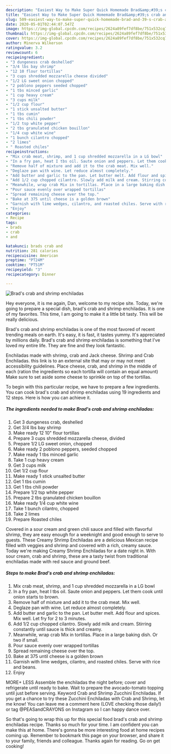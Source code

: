 ```yaml
---
description: "Easiest Way to Make Super Quick Homemade Brad&amp;#39;s crab and shrimp enchiladas"
title: "Easiest Way to Make Super Quick Homemade Brad&amp;#39;s crab and shrimp enchiladas"
slug: 509-easiest-way-to-make-super-quick-homemade-brad-and-39-s-crab-and-shrimp-enchiladas
date: 2020-05-01T02:44:07.547Z
image: https://img-global.cpcdn.com/recipes/2624a89fef7df8be/751x532cq70/brads-crab-and-shrimp-enchiladas-recipe-main-photo.jpg
thumbnail: https://img-global.cpcdn.com/recipes/2624a89fef7df8be/751x532cq70/brads-crab-and-shrimp-enchiladas-recipe-main-photo.jpg
cover: https://img-global.cpcdn.com/recipes/2624a89fef7df8be/751x532cq70/brads-crab-and-shrimp-enchiladas-recipe-main-photo.jpg
author: Minerva Wilkerson
ratingvalue: 3.2
reviewcount: 6
recipeingredient:
- "3 dungeness crab deshelled"
- "3/4 lbs bay shrimp"
- "12 10 flour tortillas"
- "3 cups shredded mozzarella cheese divided"
- "1/2 LG sweet onion chopped"
- "2 poblono peppers seeded chopped"
- "1 tbs minced garlic"
- "1 cup heavy cream"
- "3 cups milk"
- "1/2 cup flour"
- "1 stick unsalted butter"
- "1 tbs cumin"
- "1 tbs chili powder"
- "1/2 tsp white pepper"
- "2 tbs granulated chicken bouillon"
- "1/4 cup white wine"
- "1 bunch cilantro chopped"
- "2 limes"
- " Roasted chiles"
recipeinstructions:
- "Mix crab meat, shrimp, and 1 cup shredded mozzarella in a LG bowl"
- "In a fry pan, heat I tbs oil. Saute onion and peppers. Let them cook until onion starts to brown."
- "Remove half of mixture and add it to the crab meat. Mix well."
- "Deglaze pan with wine. Let reduce almost completely."
- "Add butter and garlic to the pan. Let butter melt. Add flour and spices. Mix well. Let fry for 2 to 3 minutes."
- "Add 1/2 cup chopped cilantro. Slowly add milk and cream. Stirring constantly until sauce is thick and creamy."
- "Meanwhile, wrap crab Mix in tortillas. Place in a large baking dish. Or two if small."
- "Pour sauce evenly over wrapped tortillas"
- "Spread remaining cheese over the top."
- "Bake at 375 until cheese is a golden brown"
- "Garnish with lime wedges, cilantro, and roasted chiles. Serve with rice and beans."
- "Enjoy"
categories:
- Recipe
tags:
- brads
- crab
- and

katakunci: brads crab and 
nutrition: 281 calories
recipecuisine: American
preptime: "PT24M"
cooktime: "PT51M"
recipeyield: "3"
recipecategory: Dinner

---
```



![Brad&#39;s crab and shrimp enchiladas](https://img-global.cpcdn.com/recipes/2624a89fef7df8be/751x532cq70/brads-crab-and-shrimp-enchiladas-recipe-main-photo.jpg)

Hey everyone, it is me again, Dan, welcome to my recipe site. Today, we're going to prepare a special dish, brad&#39;s crab and shrimp enchiladas. It is one of my favorites. This time, I am going to make it a little bit tasty. This will be really delicious.

Brad&#39;s crab and shrimp enchiladas is one of the most favored of recent trending meals on earth. It's easy, it is fast, it tastes yummy. It's appreciated by millions daily. Brad&#39;s crab and shrimp enchiladas is something that I've loved my entire life. They are fine and they look fantastic.

Enchiladas made with shrimp, crab and Jack cheese. Shrimp and Crab Enchiladas. this link is to an external site that may or may not meet accessibility guidelines. Place cheese, crab, and shrimp in the middle of each (ration the ingredients so each tortilla will contain an equal amount) Make sure to set aside some cheese to sprinkle on top of the tortillas.


To begin with this particular recipe, we have to prepare a few ingredients. You can cook brad&#39;s crab and shrimp enchiladas using 19 ingredients and 12 steps. Here is how you can achieve it.

<!--inarticleads1-->

##### The ingredients needed to make Brad&#39;s crab and shrimp enchiladas:

1. Get 3 dungeness crab, deshelled
1. Get 3/4 lbs bay shrimp
1. Make ready 12 10&#34; flour tortillas
1. Prepare 3 cups shredded mozzarella cheese, divided
1. Prepare 1/2 LG sweet onion, chopped
1. Make ready 2 poblono peppers, seeded chopped
1. Make ready 1 tbs minced garlic
1. Take 1 cup heavy cream
1. Get 3 cups milk
1. Get 1/2 cup flour
1. Make ready 1 stick unsalted butter
1. Get 1 tbs cumin
1. Get 1 tbs chili powder
1. Prepare 1/2 tsp white pepper
1. Prepare 2 tbs granulated chicken bouillon
1. Make ready 1/4 cup white wine
1. Take 1 bunch cilantro, chopped
1. Take 2 limes
1. Prepare  Roasted chiles


Covered in a sour cream and green chili sauce and filled with flavorful shrimp, they are easy enough for a weeknight and good enough to serve to guests. These Creamy Shrimp Enchiladas are a delicious Mexican recipe filled with veggies and shrimp and covered with a rich, creamy sauce. Today we&#39;re making Creamy Shrimp Enchiladas for a date night in. With sour cream, crab and shrimp, these are a tasty twist from traditional enchiladas made with red sauce and ground beef. 

<!--inarticleads2-->

##### Steps to make Brad&#39;s crab and shrimp enchiladas:

1. Mix crab meat, shrimp, and 1 cup shredded mozzarella in a LG bowl
1. In a fry pan, heat I tbs oil. Saute onion and peppers. Let them cook until onion starts to brown.
1. Remove half of mixture and add it to the crab meat. Mix well.
1. Deglaze pan with wine. Let reduce almost completely.
1. Add butter and garlic to the pan. Let butter melt. Add flour and spices. Mix well. Let fry for 2 to 3 minutes.
1. Add 1/2 cup chopped cilantro. Slowly add milk and cream. Stirring constantly until sauce is thick and creamy.
1. Meanwhile, wrap crab Mix in tortillas. Place in a large baking dish. Or two if small.
1. Pour sauce evenly over wrapped tortillas
1. Spread remaining cheese over the top.
1. Bake at 375 until cheese is a golden brown
1. Garnish with lime wedges, cilantro, and roasted chiles. Serve with rice and beans.
1. Enjoy


MORE+ LESS Assemble the enchiladas the night before; cover and refrigerate until ready to bake. Wait to prepare the avocado-tomato topping until just before serving. Keyword Crab and Shrimp Zucchini Enchiladas. If you get a chance to try these Zucchini Enchiladas with Crab and Shrimp, let me know! You can leave me a comment here (LOVE checking those daily!) or tag @PEASandCRAYONS on Instagram so I can happy dance over. 

So that's going to wrap this up for this special food brad&#39;s crab and shrimp enchiladas recipe. Thanks so much for your time. I am confident you can make this at home. There's gonna be more interesting food at home recipes coming up. Remember to bookmark this page on your browser, and share it to your family, friends and colleague. Thanks again for reading. Go on get cooking!
